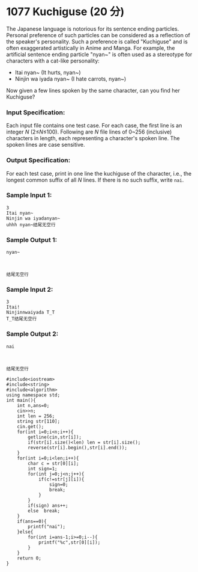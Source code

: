 # 1077 Kuchiguse (20 分)

The Japanese language is notorious for its sentence ending particles. Personal preference of such particles can be considered as a reflection of the speaker's personality. Such a preference is called "Kuchiguse" and is often exaggerated artistically in Anime and Manga. For example, the artificial sentence ending particle "nyan~" is often used as a stereotype for characters with a cat-like personality:

- Itai nyan~ (It hurts, nyan~)
- Ninjin wa iyada nyan~ (I hate carrots, nyan~)

Now given a few lines spoken by the same character, can you find her Kuchiguse?

### Input Specification:

Each input file contains one test case. For each case, the first line is an integer *N* (2≤*N*≤100). Following are *N* file lines of 0~256 (inclusive) characters in length, each representing a character's spoken line. The spoken lines are case sensitive.

### Output Specification:

For each test case, print in one line the kuchiguse of the character, i.e., the longest common suffix of all *N* lines. If there is no such suffix, write `nai`.

### Sample Input 1:

```in
3
Itai nyan~
Ninjin wa iyadanyan~
uhhh nyan~结尾无空行
```

### Sample Output 1:

```out
nyan~



结尾无空行
```

### Sample Input 2:

```in
3
Itai!
Ninjinnwaiyada T_T
T_T结尾无空行
```

### Sample Output 2:

```out
nai



结尾无空行
```

```
#include<iostream>
#include<string>
#include<algorithm>
using namespace std;
int main(){
    int n,ans=0;
    cin>>n;
    int len = 256;
    string str[110];
    cin.get();
    for(int i=0;i<n;i++){
        getline(cin,str[i]);
        if(str[i].size()<len) len = str[i].size();
        reverse(str[i].begin(),str[i].end());
    }
    for(int i=0;i<len;i++){
        char c = str[0][i];
        int sign=1;
        for(int j=0;j<n;j++){
            if(c!=str[j][i]){
                sign=0;
                break;
            }
        }
        if(sign) ans++;
        else  break;
    }
    if(ans==0){
        printf("nai");
    }else{
        for(int i=ans-1;i>=0;i--){
            printf("%c",str[0][i]);
        }
    }
    return 0;
}
```

